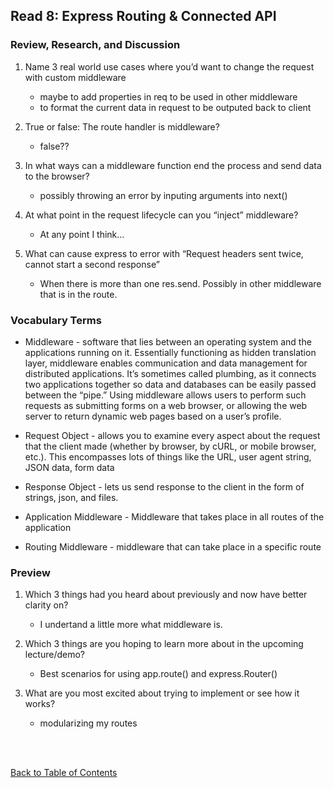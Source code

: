 ## Read 8: Express Routing & Connected API

### Review, Research, and Discussion

1. Name 3 real world use cases where you’d want to change the request with custom middleware
   - maybe to add properties in req to be used in other middleware
   - to format the current data in request to be outputed back to client
1. True or false: The route handler is middleware?
   - false??
1. In what ways can a middleware function end the process and send data to the browser?

   - possibly throwing an error by inputing arguments into next()

1. At what point in the request lifecycle can you “inject” middleware?
   - At any point I think...
1. What can cause express to error with “Request headers sent twice, cannot start a second response”
   - When there is more than one res.send. Possibly in other middleware that is in the route.

### Vocabulary Terms

- Middleware - software that lies between an operating system and the applications running on it. Essentially functioning as hidden translation layer, middleware enables communication and data management for distributed applications. It’s sometimes called plumbing, as it connects two applications together so data and databases can be easily passed between the “pipe.” Using middleware allows users to perform such requests as submitting forms on a web browser, or allowing the web server to return dynamic web pages based on a user’s profile.

- Request Object - allows you to examine every aspect about the request that the client made (whether by browser, by cURL, or mobile browser, etc.). This encompasses lots of things like the URL, user agent string, JSON data, form data
- Response Object - lets us send response to the client in the form of strings, json, and files.
- Application Middleware - Middleware that takes place in all routes of the application
- Routing Middleware - middleware that can take place in a specific route

### Preview

1. Which 3 things had you heard about previously and now have better clarity on?

   - I undertand a little more what middleware is.

1. Which 3 things are you hoping to learn more about in the upcoming lecture/demo?

   - Best scenarios for using app.route() and express.Router()

1. What are you most excited about trying to implement or see how it works?

   - modularizing my routes

<br>
<br>

[Back to Table of Contents](README.md)
